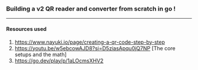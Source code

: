 ### Building a v2 QR reader and converter from scratch in go !
---
#### Resources used 
1. https://www.nayuki.io/page/creating-a-qr-code-step-by-step
2. https://youtu.be/w5ebcowAJD8?si=D5ziasApqu0jQ7NP [The core setups and the math]
3. https://go.dev/play/p/1aLOcmsXHV2
